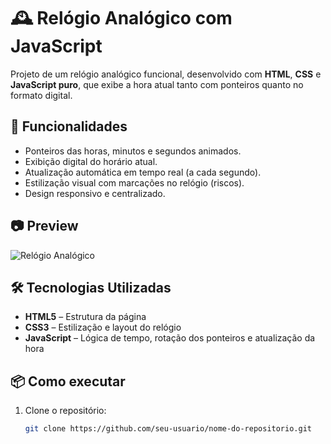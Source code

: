 # 🕰️ Relógio Analógico com JavaScript

Projeto de um relógio analógico funcional, desenvolvido com **HTML**, **CSS** e **JavaScript puro**, que exibe a hora atual tanto com ponteiros quanto no formato digital.

## 🚀 Funcionalidades

- Ponteiros das horas, minutos e segundos animados.
- Exibição digital do horário atual.
- Atualização automática em tempo real (a cada segundo).
- Estilização visual com marcações no relógio (riscos).
- Design responsivo e centralizado.

## 📷 Preview

![Relógio Analógico](screenshot.png) <!-- Substitua pelo caminho real do print, se desejar -->

## 🛠️ Tecnologias Utilizadas

- **HTML5** – Estrutura da página
- **CSS3** – Estilização e layout do relógio
- **JavaScript** – Lógica de tempo, rotação dos ponteiros e atualização da hora

## 📦 Como executar

1. Clone o repositório:
   ```bash
   git clone https://github.com/seu-usuario/nome-do-repositorio.git

